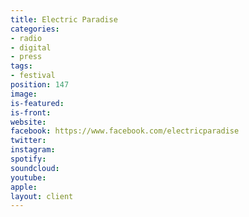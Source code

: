 ```yaml
---
title: Electric Paradise
categories:
- radio
- digital
- press
tags:
- festival
position: 147
image: 
is-featured: 
is-front: 
website: 
facebook: https://www.facebook.com/electricparadise
twitter: 
instagram: 
spotify: 
soundcloud: 
youtube: 
apple: 
layout: client
---
```


